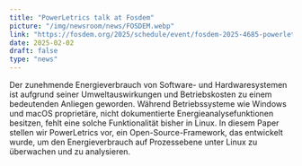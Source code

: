 ```yaml
---
title: "PowerLetrics talk at Fosdem"
picture: "/img/newsroom/news/FOSDEM.webp"
link: "https://fosdem.org/2025/schedule/event/fosdem-2025-4685-powerletrics-democratizing-energy-metrics-for-linux/"
date: 2025-02-02
draft: false
type: "news"
---
```


Der zunehmende Energieverbrauch von Software- und Hardwaresystemen ist aufgrund seiner Umweltauswirkungen und Betriebskosten zu einem bedeutenden Anliegen geworden. Während Betriebssysteme wie Windows und macOS proprietäre, nicht dokumentierte Energieanalysefunktionen besitzen, fehlt eine solche Funktionalität bisher in Linux. In diesem Paper stellen wir PowerLetrics vor, ein Open-Source-Framework, das entwickelt wurde, um den Energieverbrauch auf Prozessebene unter Linux zu überwachen und zu analysieren.